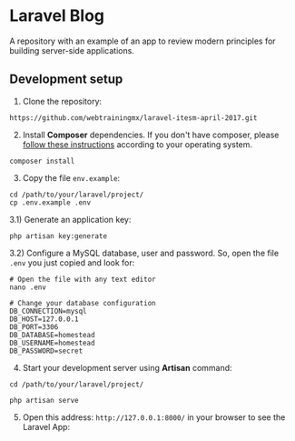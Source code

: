 # Laravel Blog

A repository with an example of an app to review modern principles for building server-side applications.

## Development setup

1) Clone the repository:

```
https://github.com/webtrainingmx/laravel-itesm-april-2017.git
```

2) Install **Composer** dependencies. 
If you don't have composer, please [follow these instructions](https://getcomposer.org/download/) according to your operating system.
```
composer install
```

3) Copy the file `env.example`:
```
cd /path/to/your/laravel/project/
cp .env.example .env
```

3.1) Generate an application key:
```
php artisan key:generate
```

3.2) Configure a MySQL database, user and password. So, open the file `.env` you just copied and look for:
```
# Open the file with any text editor
nano .env

# Change your database configuration
DB_CONNECTION=mysql
DB_HOST=127.0.0.1
DB_PORT=3306
DB_DATABASE=homestead
DB_USERNAME=homestead
DB_PASSWORD=secret
```

4) Start your development server using **Artisan** command:
```
cd /path/to/your/laravel/project/

php artisan serve
```

5) Open this address: `http://127.0.0.1:8000/` in your browser to see the Laravel App: